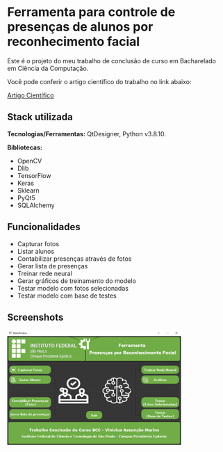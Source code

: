 ﻿# Ferramenta para controle de presenças de alunos por reconhecimento facial

Este é o projeto do meu trabalho de conclusão de curso em Bacharelado em Ciência da Computação.

Você pode conferir o artigo científico do trabalho no link abaixo:

[Artigo Científico](./to_github/Artigo-Científico.pdf)

## Stack utilizada

**Tecnologias/Ferramentas:** QtDesigner, Python v3.8.10.

**Bibliotecas:**

- OpenCV
- Dlib
- TensorFlow
- Keras
- Sklearn
- PyQt5
- SQLAlchemy

## Funcionalidades

- Capturar fotos
- Listar alunos
- Contabilizar presenças através de fotos
- Gerar lista de presenças
- Treinar rede neural
- Gerar gráficos de treinamento do modelo
- Testar modelo com fotos selecionadas
- Testar modelo com base de testes

## Screenshots

<p>
  <img width="400" src="to_github/tela_principal_ferramenta.png">
</p>
